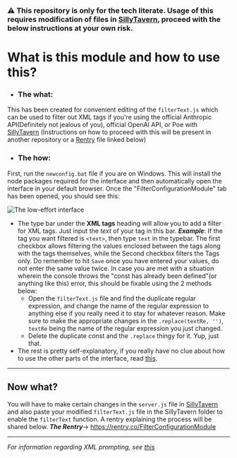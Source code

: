 ### :warning: This repository is only for the tech literate. Usage of this requires modification of files in [SillyTavern](https://github.com/SillyTavern/SillyTavern), proceed with the below instructions at your own risk. 

# What is this module and how to use this?
- ### The what:
This has been created for convenient editing of the `filterText.js` which can be used to filter out XML tags if you're using the official Anthropic API(Definitely not jealous of you), official OpenAI API, or Poe with [SillyTavern](https://github.com/SillyTavern/SillyTavern) (Instructions on how to proceed with this will be present in another repository or a [Rentry](https://rentry.co/) file linked below)
- ### The how:
First, run the `newconfig.bat` file if you are on Windows. This will install the node packages required for the interface and then automatically open the interface in your default browser. Once the "FilterConfigurationModule" tab has been opened, you should see this:

![The low-effort interface](https://i.imgur.com/TzH7J42.png)
- The type bar under the **XML tags** heading will allow you to add a filter for XML tags. Just input the *text* of your tag in this bar. ***Example***: If the tag you want filtered is `<text>`, then type `text` in the typebar. The first checkbox allows filtering the values enclosed between the tags along with the tags themselves, while the Second checkbox filters the Tags only. Do remember to hit `Save` once you have entered your values, do not enter the same value twice. In case you are met with a situation wherein the console throws the "const has already been defined"(or anything like this) error, this should be fixable using the 2 methods below:
   - Open the `filterText.js` file and find the duplicate regular expression, and change the name of the regular expression to anything else if you really need it to stay for whatever reason. Make sure to make the appropriate changes in the `.replace(textRe, '')`, `textRe` being the name of the regular expression you just changed.
   - Delete the duplicate const and the `.replace` thingy for it. Yup, just that.
- The rest is pretty self-explanatory, if you really have no clue about how to use the other parts of the interface, read [this](https://github.com/Flamanon/Zlaude#filter-configuration).
----
## Now what?
You will have to make certain changes in the `server.js` file in [SillyTavern](https://github.com/SillyTavern/SillyTavern) and also paste your modified `filterText.js` file in the SillyTavern folder to enable the `filterText` function. A rentry explaining the process will be shared below. 
***The Rentry***-> https://rentry.co/FilterConfigurationModule

----
*For information regarding XML prompting, see [this](https://github.com/Flamanon/Zlaude#what-xml-prompt-structure-should-i-use-with-this)*
